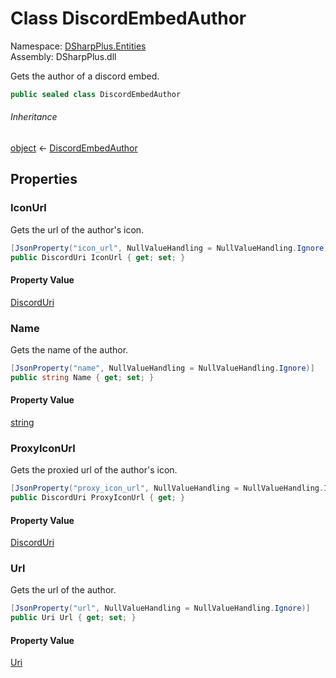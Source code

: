 # Class DiscordEmbedAuthor

Namespace: [DSharpPlus.Entities](DSharpPlus.Entities.md)  
Assembly: DSharpPlus.dll

Gets the author of a discord embed.

```csharp
public sealed class DiscordEmbedAuthor
```

###### Inheritance

[object](https://learn.microsoft.com/dotnet/api/system.object) ← 
[DiscordEmbedAuthor](DSharpPlus.Entities.DiscordEmbedAuthor.md)

## Properties

### <a id="DSharpPlus_Entities_DiscordEmbedAuthor_IconUrl"></a>IconUrl

Gets the url of the author's icon.

```csharp
[JsonProperty("icon_url", NullValueHandling = NullValueHandling.Ignore)]
public DiscordUri IconUrl { get; set; }
```

#### Property Value

[DiscordUri](DSharpPlus.Net.DiscordUri.md)

### <a id="DSharpPlus_Entities_DiscordEmbedAuthor_Name"></a>Name

Gets the name of the author.

```csharp
[JsonProperty("name", NullValueHandling = NullValueHandling.Ignore)]
public string Name { get; set; }
```

#### Property Value

[string](https://learn.microsoft.com/dotnet/api/system.string)

### <a id="DSharpPlus_Entities_DiscordEmbedAuthor_ProxyIconUrl"></a>ProxyIconUrl

Gets the proxied url of the author's icon.

```csharp
[JsonProperty("proxy_icon_url", NullValueHandling = NullValueHandling.Ignore)]
public DiscordUri ProxyIconUrl { get; }
```

#### Property Value

[DiscordUri](DSharpPlus.Net.DiscordUri.md)

### <a id="DSharpPlus_Entities_DiscordEmbedAuthor_Url"></a>Url

Gets the url of the author.

```csharp
[JsonProperty("url", NullValueHandling = NullValueHandling.Ignore)]
public Uri Url { get; set; }
```

#### Property Value

[Uri](https://learn.microsoft.com/dotnet/api/system.uri)

